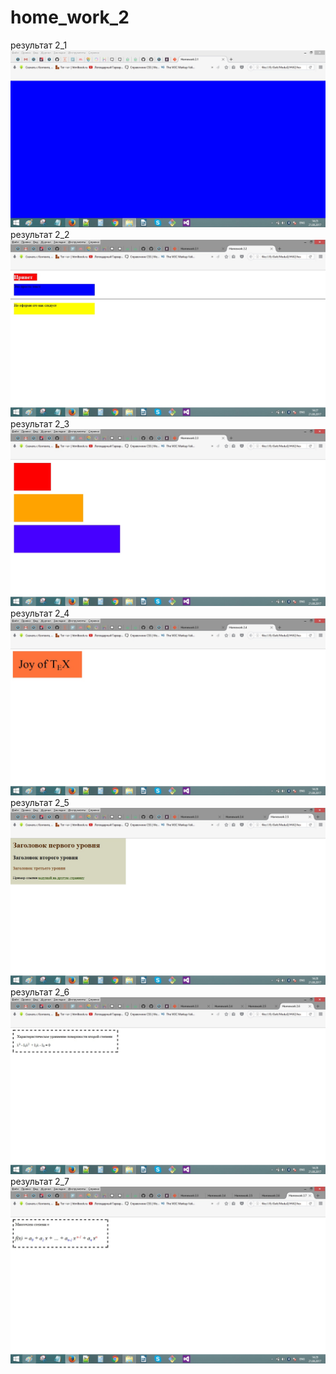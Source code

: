 # home_work_2
результат 2_1
![rezultat](https://github.com/tori190386/home_work_2/blob/master/2_1.jpg)
результат 2_2
![rezultat](https://github.com/tori190386/home_work_2/blob/master/2_2.jpg)
результат 2_3
![rezultat](https://github.com/tori190386/home_work_2/blob/master/2_3.jpg)
результат 2_4
![rezultat](https://github.com/tori190386/home_work_2/blob/master/2_4.jpg)
результат 2_5
![rezultat](https://github.com/tori190386/home_work_2/blob/master/2_5.jpg)
результат 2_6
![rezultat](https://github.com/tori190386/home_work_2/blob/master/2_6.jpg)
результат 2_7
![rezultat](https://github.com/tori190386/home_work_2/blob/master/2_7.jpg)
